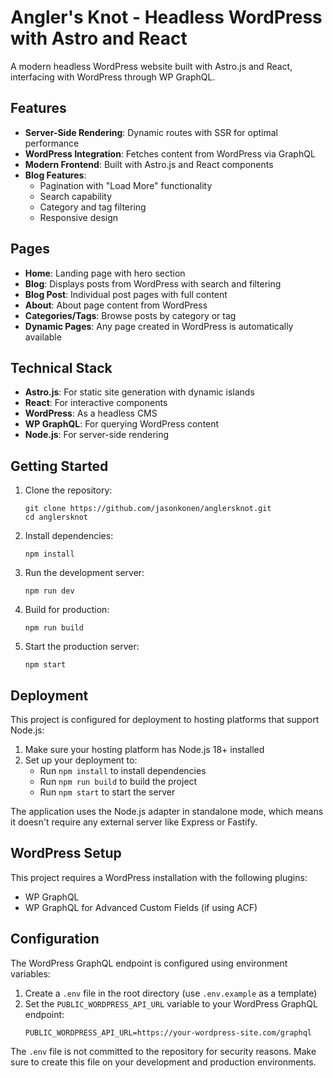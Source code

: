# Angler's Knot - Headless WordPress with Astro and React

A modern headless WordPress website built with Astro.js and React, interfacing with WordPress through WP GraphQL.

## Features

- **Server-Side Rendering**: Dynamic routes with SSR for optimal performance
- **WordPress Integration**: Fetches content from WordPress via GraphQL
- **Modern Frontend**: Built with Astro.js and React components
- **Blog Features**:
  - Pagination with "Load More" functionality
  - Search capability
  - Category and tag filtering
  - Responsive design

## Pages

- **Home**: Landing page with hero section
- **Blog**: Displays posts from WordPress with search and filtering
- **Blog Post**: Individual post pages with full content
- **About**: About page content from WordPress
- **Categories/Tags**: Browse posts by category or tag
- **Dynamic Pages**: Any page created in WordPress is automatically available

## Technical Stack

- **Astro.js**: For static site generation with dynamic islands
- **React**: For interactive components
- **WordPress**: As a headless CMS
- **WP GraphQL**: For querying WordPress content
- **Node.js**: For server-side rendering

## Getting Started

1. Clone the repository:
   ```
   git clone https://github.com/jasonkonen/anglersknot.git
   cd anglersknot
   ```

2. Install dependencies:
   ```
   npm install
   ```

3. Run the development server:
   ```
   npm run dev
   ```

4. Build for production:
   ```
   npm run build
   ```

5. Start the production server:
   ```
   npm start
   ```

## Deployment

This project is configured for deployment to hosting platforms that support Node.js:

1. Make sure your hosting platform has Node.js 18+ installed
2. Set up your deployment to:
   - Run `npm install` to install dependencies
   - Run `npm run build` to build the project
   - Run `npm start` to start the server

The application uses the Node.js adapter in standalone mode, which means it doesn't require any external server like Express or Fastify.

## WordPress Setup

This project requires a WordPress installation with the following plugins:
- WP GraphQL
- WP GraphQL for Advanced Custom Fields (if using ACF)

## Configuration

The WordPress GraphQL endpoint is configured using environment variables:

1. Create a `.env` file in the root directory (use `.env.example` as a template)
2. Set the `PUBLIC_WORDPRESS_API_URL` variable to your WordPress GraphQL endpoint:
   ```
   PUBLIC_WORDPRESS_API_URL=https://your-wordpress-site.com/graphql
   ```

The `.env` file is not committed to the repository for security reasons. Make sure to create this file on your development and production environments.
